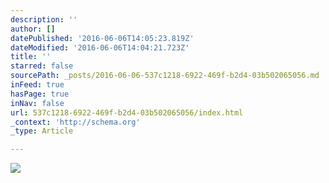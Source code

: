 ```yaml
---
description: ''
author: []
datePublished: '2016-06-06T14:05:23.819Z'
dateModified: '2016-06-06T14:04:21.723Z'
title: ''
starred: false
sourcePath: _posts/2016-06-06-537c1218-6922-469f-b2d4-03b502065056.md
inFeed: true
hasPage: true
inNav: false
url: 537c1218-6922-469f-b2d4-03b502065056/index.html
_context: 'http://schema.org'
_type: Article

---
```

![](https://the-grid-user-content.s3-us-west-2.amazonaws.com/fddc984d-9708-431e-b8cf-af9200228425.png)